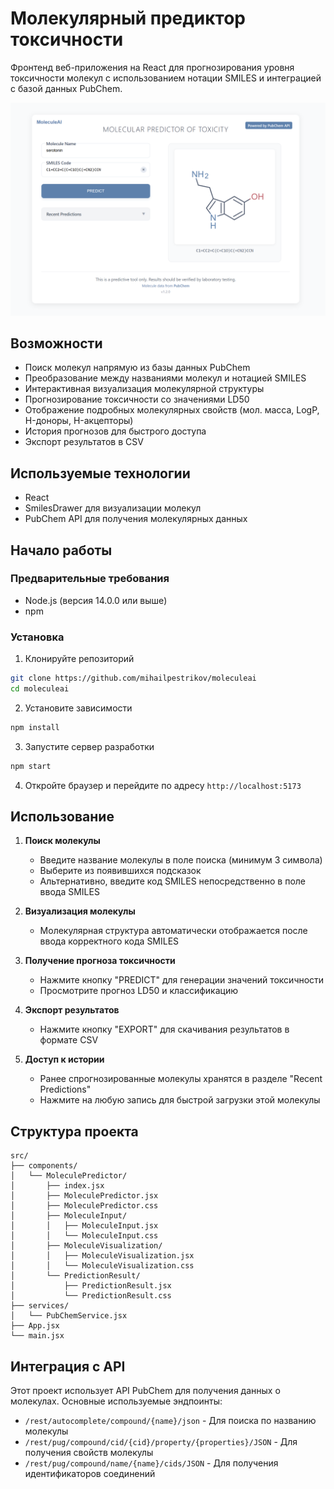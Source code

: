 # Молекулярный предиктор токсичности

Фронтенд веб-приложения на React для прогнозирования уровня токсичности молекул с использованием нотации SMILES и интеграцией с базой данных PubChem.

![Скриншот молекулярного предиктора](screenshot.png)

## Возможности

- Поиск молекул напрямую из базы данных PubChem
- Преобразование между названиями молекул и нотацией SMILES
- Интерактивная визуализация молекулярной структуры
- Прогнозирование токсичности со значениями LD50
- Отображение подробных молекулярных свойств (мол. масса, LogP, H-доноры, H-акцепторы)
- История прогнозов для быстрого доступа
- Экспорт результатов в CSV

## Используемые технологии

- React
- SmilesDrawer для визуализации молекул
- PubChem API для получения молекулярных данных

## Начало работы

### Предварительные требования

- Node.js (версия 14.0.0 или выше)
- npm

### Установка

1. Клонируйте репозиторий
```bash
git clone https://github.com/mihailpestrikov/moleculeai
cd moleculeai
```

2. Установите зависимости
```bash
npm install
```

3. Запустите сервер разработки
```bash
npm start
```

4. Откройте браузер и перейдите по адресу `http://localhost:5173`

## Использование

1. **Поиск молекулы**
   - Введите название молекулы в поле поиска (минимум 3 символа)
   - Выберите из появившихся подсказок
   - Альтернативно, введите код SMILES непосредственно в поле ввода SMILES

2. **Визуализация молекулы**
   - Молекулярная структура автоматически отображается после ввода корректного кода SMILES

3. **Получение прогноза токсичности**
   - Нажмите кнопку "PREDICT" для генерации значений токсичности
   - Просмотрите прогноз LD50 и классификацию

4. **Экспорт результатов**
   - Нажмите кнопку "EXPORT" для скачивания результатов в формате CSV

5. **Доступ к истории**
   - Ранее спрогнозированные молекулы хранятся в разделе "Recent Predictions"
   - Нажмите на любую запись для быстрой загрузки этой молекулы

## Структура проекта

```
src/
├── components/
│   └── MoleculePredictor/
│       ├── index.jsx
│       ├── MoleculePredictor.jsx
│       ├── MoleculePredictor.css
│       ├── MoleculeInput/
│       │   ├── MoleculeInput.jsx
│       │   └── MoleculeInput.css
│       ├── MoleculeVisualization/
│       │   ├── MoleculeVisualization.jsx
│       │   └── MoleculeVisualization.css
│       └── PredictionResult/
│           ├── PredictionResult.jsx
│           └── PredictionResult.css
├── services/
│   └── PubChemService.jsx
├── App.jsx
└── main.jsx
```


## Интеграция с API

Этот проект использует API PubChem для получения данных о молекулах. Основные используемые эндпоинты:

- `/rest/autocomplete/compound/{name}/json` - Для поиска по названию молекулы
- `/rest/pug/compound/cid/{cid}/property/{properties}/JSON` - Для получения свойств молекулы
- `/rest/pug/compound/name/{name}/cids/JSON` - Для получения идентификаторов соединений

